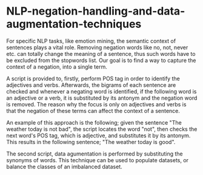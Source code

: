 # NLP-negation-handling-and-data-augmentation-techniques

For specific NLP tasks, like emotion mining, the semantic context of sentences plays a vital role. Removing negation words like no, not, never etc. can totally change the meaning of a sentence, thus such words have to be excluded from the stopwords list. Our goal is to find a way to capture the context of a negation, into a single term.

A script is provided to, firstly, perform POS tag in order to identify the adjectives and verbs. Afterwards, the bigrams of each sentence are checked and whenever a negating word is identified, if the following word is an adjective or a verb, it is substituted by its antonym and the negation word is removed. The reason why the focus is only on adjectives and verbs is that the negation of these terms can affect the context of a sentence.  

An example of this approach is the following; given the sentence "The weather today is not bad", the script locates the word "not", then checks the next word's POS tag, which is adjective, and substitutes it by its antonym. This results in the following sentence; "The weather today is good".

The second script, data agumentation is performed by substituting the synonyms of words. This technique can be used to populate datasets, or balance the classes of an imbalanced dataset.
